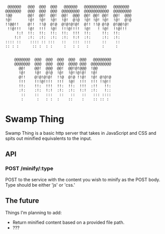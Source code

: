      @@@@@@   @@@  @@@  @@@   @@@@@@   @@@@@@@@@@   @@@@@@@
    @@@@@@@   @@@  @@@  @@@  @@@@@@@@  @@@@@@@@@@@  @@@@@@@@
    !@@       @@!  @@!  @@!  @@!  @@@  @@! @@! @@!  @@!  @@@
    !@!       !@!  !@!  !@!  !@!  @!@  !@! !@! !@!  !@!  @!@
    !!@@!!    @!!  !!@  @!@  @!@!@!@!  @!! !!@ @!@  @!@@!@!
     !!@!!!   !@!  !!!  !@!  !!!@!!!!  !@!   ! !@!  !!@!!!
         !:!  !!:  !!:  !!:  !!:  !!!  !!:     !!:  !!:
        !:!   :!:  :!:  :!:  :!:  !:!  :!:     :!:  :!:
    :::: ::    :::: :: :::   ::   :::  :::     ::    ::
    :: : :      :: :  : :     :   : :   :      :     :


        @@@@@@@  @@@  @@@  @@@  @@@  @@@   @@@@@@@@
        @@@@@@@  @@@  @@@  @@@  @@@@ @@@  @@@@@@@@@
          @@!    @@!  @@@  @@!  @@!@!@@@  !@@
          !@!    !@!  @!@  !@!  !@!!@!@!  !@!
          @!!    @!@!@!@!  !!@  @!@ !!@!  !@! @!@!@
          !!!    !!!@!!!!  !!!  !@!  !!!  !!! !!@!!
          !!:    !!:  !!!  !!:  !!:  !!!  :!!   !!:
          :!:    :!:  !:!  :!:  :!:  !:!  :!:   !::
           ::    ::   :::   ::   ::   ::   ::: ::::
           :      :   : :  :    ::    :    :: :: :

# Swamp Thing

Swamp Thing is a basic http server that takes in JavaScript and CSS and spits
out minified equivalents to the input.

## API

### POST /minify/:type

POST to the service with the content you wish to minify as the POST body. Type
should be either 'js' or 'css.'

## The future

Things I'm planning to add:

 - Return minified content based on a provided file path.
 - ???

